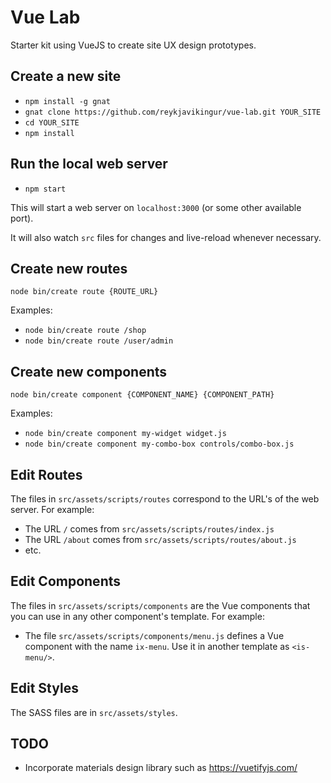 # Vue Lab

Starter kit using VueJS to create site UX design prototypes.


## Create a new site

* `npm install -g gnat`
* `gnat clone https://github.com/reykjavikingur/vue-lab.git YOUR_SITE`
* `cd YOUR_SITE`
* `npm install`


## Run the local web server

* `npm start`

This will start a web server on `localhost:3000` (or some other available port).

It will also watch `src` files for changes and live-reload whenever necessary.


## Create new routes

`node bin/create route {ROUTE_URL}`

Examples:

* `node bin/create route /shop`
* `node bin/create route /user/admin`


## Create new components

`node bin/create component {COMPONENT_NAME} {COMPONENT_PATH}`

Examples:

* `node bin/create component my-widget widget.js`
* `node bin/create component my-combo-box controls/combo-box.js`


## Edit Routes

The files in `src/assets/scripts/routes` correspond to the URL's of the web server. For example:

* The URL `/` comes from `src/assets/scripts/routes/index.js`
* The URL `/about` comes from `src/assets/scripts/routes/about.js`
* etc.


## Edit Components

The files in `src/assets/scripts/components` are the Vue components that you can use in any other component's template. For example:

* The file `src/assets/scripts/components/menu.js` defines a Vue component with the name `ix-menu`. Use it in another template as `<is-menu/>`.


## Edit Styles

The SASS files are in `src/assets/styles`.



## TODO

* Incorporate materials design library such as https://vuetifyjs.com/
